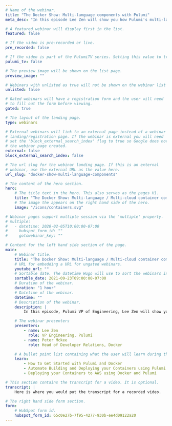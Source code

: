 ```yaml
---
# Name of the webinar.
title: "The Docker Show: Multi-language components with Pulumi"
meta_desc: "In this episode Lee Zen will show you how Pulumi's multi-language components feature makes it easy to share infrastructure code across programming languages."

# A featured webinar will display first in the list.
featured: false

# If the video is pre-recorded or live.
pre_recorded: false

# If the video is part of the PulumiTV series. Setting this value to true will list the video in the "PulumiTV" section.
pulumi_tv: false

# The preview image will be shown on the list page.
preview_image: ""

# Webinars with unlisted as true will not be shown on the webinar list
unlisted: false

# Gated webinars will have a registration form and the user will need
# to fill out the form before viewing.
gated: true

# The layout of the landing page.
type: webinars

# External webinars will link to an external page instead of a webinar
# landing/registration page. If the webinar is external you will need
# set the 'block_external_search_index' flag to true so Google does not index
# the webinar page created.
external: false
block_external_search_index: false

# The url slug for the webinar landing page. If this is an external
# webinar, use the external URL as the value here.
url_slug: "docker-show-multi-language-components"

# The content of the hero section.
hero:
    # The title text in the hero. This also serves as the pages H1.
    title: "The Docker Show: Multi-language / Multi-cloud container components with Pulumi and Docker"
    # The image the appears on the right hand side of the hero.
    image: "/icons/containers.svg"

# Webinar pages support multiple session via the 'multiple' property.
# multiple:
#   - datetime: 2020-02-05T10:00:00-07:00
#     hubspot_form_id: ""
#     gotowebinar_key: ""

# Content for the left hand side section of the page.
main:
    # Webinar title.
    title: "The Docker Show: Multi-language / Multi-cloud container components with Pulumi and Docker"
    # URL for embedding a URL for ungated webinars.
    youtube_url: ""
    # Sortable date. The datetime Hugo will use to sort the webinars in date order.
    sortable_date: 2021-09-23T09:00:00-07:00
    # Duration of the webinar.
    duration: "1 hour"
    # Datetime of the webinar.
    datetime: ""
    # Description of the webinar.
    description: |
        In this episode, Pulumi VP of Engineering, Lee Zen will show you how Pulumi's new multi-language components feature makes it easy to share infrastructure code across programming languages. We'll also show you how to deploy containerized apps across multiple clouds using Google Cloud Run and AWS App Runner.

    # The webinar presenters
    presenters:
        - name: Lee Zen
          role: VP Engineering, Pulumi
        - name: Peter Mckee
          role: Head of Developer Relations, Docker

    # A bullet point list containing what the user will learn during the webinar.
    learn:
        - How to Get Started with Pulumi and Docker
        - Automate Building and Deploying your Containers using Pulumi
        - Deploying your Containers to AWS using Docker and Pulumi

# This section contains the transcript for a video. It is optional.
transcript: |
    Here is where you would put the transcript for a recorded video.

# The right hand side form section.
form:
    # HubSpot form id.
    hubspot_form_id: 65c0e27b-7f95-4277-930b-ee4d09122a20
---
```

